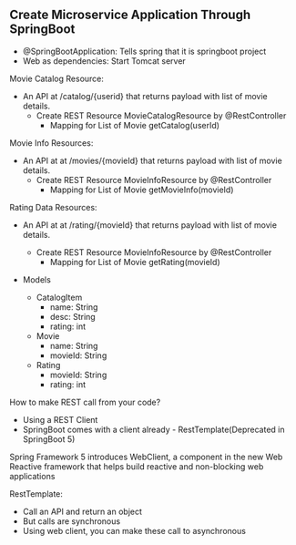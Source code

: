 ## Create Microservice Application Through SpringBoot

- @SpringBootApplication: Tells spring that it is springboot project
- Web as dependencies: Start Tomcat server

Movie Catalog Resource:
- An API at /catalog/{userid} that returns payload with list of movie details.
    - Create REST Resource MovieCatalogResource by @RestController
        - Mapping for List of Movie getCatalog(userId)

Movie Info Resources:
- An API at at /movies/{movieId} that returns payload with list of movie details.
    - Create REST Resource MovieInfoResource by @RestController
        - Mapping for List of Movie getMovieInfo(movieId)

Rating Data Resources:
- An API at at /rating/{movieId} that returns payload with list of movie details.
    - Create REST Resource MovieInfoResource by @RestController
        - Mapping for List of Movie getRating(movieId)

        
- Models
    - CatalogItem
        - name: String
        - desc: String
        - rating: int
    - Movie
        - name: String
        - movieId: String
    - Rating
        - movieId: String
        - rating: int

How to make REST call from your code?
- Using a REST Client
- SpringBoot comes with a client already - RestTemplate(Deprecated in SpringBoot 5)

Spring Framework 5 introduces WebClient, a component in the new Web Reactive framework that helps build reactive and non-blocking web applications

RestTemplate:
- Call an API and return an object
- But calls are synchronous
- Using web client, you can make these call to asynchronous